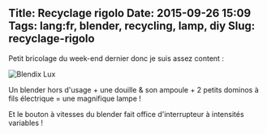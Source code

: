 Title: Recyclage rigolo
Date: 2015-09-26 15:09
Tags: lang:fr, blender, recycling, lamp, diy
Slug: recyclage-rigolo
---
Petit bricolage du week-end dernier donc je suis assez content :

<img alt="Blendix Lux" src="images/2015/09/blendix-lux.jpg">

Un blender hors d'usage + une douille & son ampoule + 2 petits dominos à fils électrique = une magnifique lampe !

Et le bouton à vitesses du blender fait office d'interrupteur à intensités variables !
